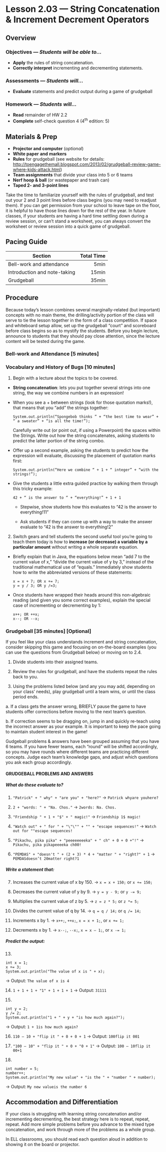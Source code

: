 Lesson 2.03 — String Concatenation & Increment Decrement Operators
====================================================================================================

Overview
--------
### Objectives — _Students will be able to…_
  - **Apply** the rules of string concatenation.
  - **Correctly interpret** incrementing and decrementing statements.

### Assessments — _Students will…_
  - **Evaluate** statements and predict output during a game of grudgeball

### Homework — _Students will…_
  - **Read** remainder of HW 2.2
  - **Complete** self-check question 4 (4<sup>th</sup> edition: 5)


Materials & Prep
----------------
- **Projector and computer** (_optional_)
- **White paper** **and** **markers**
- **Rules** for grudgeball (see website for details:
  <http://toengagethemall.blogspot.com/2013/02/grudgeball-review-game-where-kids-attack.html>)
- **Team assignments** that divide your class into 5 or 6 teams
- **Nerf hoop & ball** (or wastepaper and trash can)
- **Taped 2- and 3-point lines**

Take the time to familiarize yourself with the rules of grudgeball, and test out your 2 and 3 point
lines before class begins (you may need to readjust them). If you can get permission from your
school to leave tape on the floor, it is helpful to have those lines down for the rest of the year.
In future classes, if your students are having a hard time settling down during a review session, or
can’t stand a worksheet, you can always convert the worksheet or review session into a quick game of
grudgeball.


Pacing Guide
------------
| Section                      | Total Time |
|------------------------------|-----------:|
| Bell-work and attendance     |       5min |
| Introduction and note-taking |      15min |
| Grudgeball                   |      35min |


Procedure
----------

Because today’s lesson combines several marginally-related (but important) concepts with no main
theme, the drilling/activity portion of the class will serve to tie the lesson together in the form
of a class competition. If space and whiteboard setup allow, set up the grudgeball “court” and
scoreboard before class begins so as to mystify the students. Before you begin lecture, announce to
students that they should pay close attention, since the lecture content will be tested during the
game.

### Bell-work and Attendance \[5 minutes\]

### Vocabulary and History of Bugs \[10 minutes\]

1. Begin with a lecture about the topics to be covered.

  - **String concatenation**: lets you put together several strings into one string, the way we
    combine numbers in an expression!

  - When you see a + between strings (look for those quotation marks!), that means that you “add”
    the strings together:

    ```
    System.out.println(“Spongebob thinks ” + “the best time to wear” + “ a sweater” + “is all the time!”);
    ```

    Carefully write out (or point out, if using a Powerpoint) the spaces within the Strings. Write
    out how the string concatenates, asking students to predict the latter portion of the string
    combo.

  - Offer up a second example, asking the students to predict how the expression will evaluate,
    discussing the placement of quotation marks first:

    ```
    System.out.println(“Here we combine “ + 1 + “ integer” + “with the strings!”);
    ```

  - Give the students a little extra guided practice by walking them through this tricky example:
    ```
    42 + “ is the answer to “ + “everything!” + 1 + 1
    ```

    - Stepwise, show students how this evaluates to “42 is the answer to everything!11”

    - Ask students if they can come up with a way to make the answer evaluate to “42 is the answer
      to everything!2”

2. Switch gears and tell students the second useful tool you’re going to teach them today is how to
  **increase (or decrease) a variable by a particular amount** without writing a whole separate
  equation.

  - Briefly explain that in Java, the equations below mean “add 7 to the current value of x,”
    “divide the current value of y by 3,” instead of the traditional mathematical use of “equals.”
    Immediately show students how to write the abbreviated versions of these statements:
    ```
    x = x + 7; OR x += 7;
    y = y / 3; OR y /=3;
    ```

  - Once students have wrapped their heads around this non-algebraic reading (and given you some
    correct examples), explain the special case of incrementing or decrementing by 1:
    ```
    x++; OR ++x;
    x--; OR --x;
    ```

### Grudgeball \[35 minutes\] \[Optional\]

If you feel like your class understands increment and string concatenation, consider skipping this
game and focusing on on-the-board examples (you can use the questions from Grudgeball below) or
moving on to 2.4.

1. Divide students into their assigned teams.

2. Review the rules for grudgeball, and have the students repeat the rules back to you.

3. Using the problems listed below (and any you may add, depending on your class’ needs), play
grudgeball until a team wins, or until the class period ends.

  a. If a class gets the answer wrong, BRIEFLY pause the game to have students offer corrections
    before moving to the next team’s question.

  b. If correction seems to be dragging on, jump in and quickly re-teach using the incorrect answer
    as your example. It is important to keep the pace going to maintain student interest in the game!

Gudgeball problems & answers have been grouped assuming that you have 6 teams. If you have fewer
teams, each “round” will be shifted accordingly, so you may have rounds where different teams are
practicing different concepts. Judge each team’s knowledge gaps, and adjust which questions you ask
each group accordingly.

#### GRUDGEBALL PROBLEMS AND ANSWERS

##### What do these evaluate to?

1) `"Patrick" + " why" + "are you" + "here?"`
  → `Patrick whyare youhere?`

2) `2 + "words: " + "Na. Chos."`
  → `2words: Na. Chos.`

3) `"Friendship " + 1 + "$" + " magic!"`
  → `Friendship 1$ magic!`

4) `"Watch out" + " for " + "\"\"" + "" + "escape sequences!"`
  → `Watch out for ""escape sequences!`

5) `"Pikachu, pika pika" + "peeeeeeeeka" + " ch" + 0 + 0 +"!"`
  → `Pikachu, pika pikapeeeeka ch00!`

6) `"PEMDAS" + "doesn't " + (2 + 3) * 4 + "matter " + "right?" + 1`
  → `PEMDASdoesn’t 20matter right?1`

##### Write a statement that:

7) Increases the current value of x by 150.
  → `x = x + 150;` or `x += 150;`

8) Decreases the current value of y by 9.
  → `y = y - 9;` or `y -= 9;`

9) Multiplies the current value of z by 5.
  → `z = z * 5;` or `z *= 5;`

10) Divides the current value of q by 14.
  → `q = q / 14;` or `q /= 14;`

11) Increments x by 1.
  → `x++;`, `++x;`, `x = x + 1;`, or `x += 1;`

12) Decrements x by 1.
  → `x--;`, `--x;`, `x = x – 1;`, or `x -= 1;`

##### Predict the output:

13)
```
int x = 1;
x += 3;
System.out.println("The value of x is " + x);
```
  → Output: `The value of x is 4`

14) `1 + 1 + 1 + "1" + 1 + 1 + 1`
  → Output: `31111`

15)
```
int y = 2;
y /= 2;
System.out.println("1 + " + y + "is how much again?");
```
  → Output: `1 + 1is how much again?`

16) `110 – 10 + "flip it " + 0 + 0 + 1`
  → Output: `100flip it 001`

17) `"100 – 10" + "flip it " + 0 + "0 + 1"`
  → Output: `100 – 10flip it 00+1`

18)
```
int number = 5;
number++;
System.out.println("My new value" + "is the " + "number " + number);
```
  → Output: `My new valueis the number 6`


Accommodation and Differentiation
---------------------------------

If your class is struggling with learning string concatenation and/or incrementing decrementing, the
best strategy here is to repeat, repeat, repeat. Add more simple problems before you advance to the
mixed type concatenation, and work through more of the problems as a whole group.

In ELL classrooms, you should read each question aloud in addition to showing it on the board or
projector.
